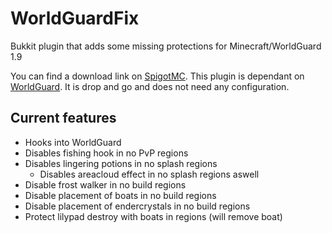 # WorldGuardFix
Bukkit plugin that adds some missing protections for Minecraft/WorldGuard 1.9

You can find a download link on [SpigotMC](https://www.spigotmc.org/resources/worldguard-fix.22712/).
This plugin is dependant on [WorldGuard](https://github.com/sk89q/WorldGuard). It is drop and go and does not need any configuration.

## Current features

- Hooks into WorldGuard
- Disables fishing hook in no PvP regions
- Disables lingering potions in no splash regions
  - Disables areacloud effect in no splash regions aswell
- Disable frost walker in no build regions
- Disable placement of boats in no build regions
- Disable placement of endercrystals in no build regions
- Protect lilypad destroy with boats in regions (will remove boat)